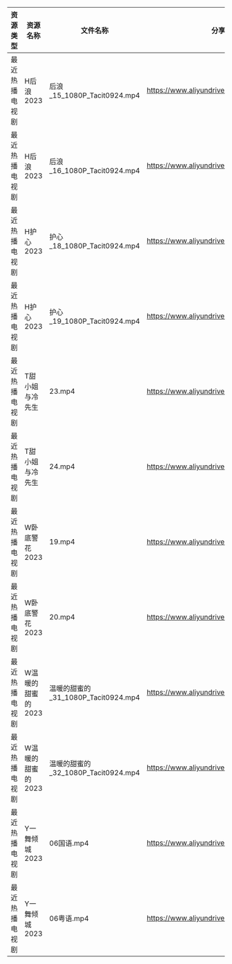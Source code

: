| 资源类型    | 资源名称        | 文件名称                          | 分享链接                                      | 更新时间       |
| ------- | ----------- | ----------------------------- | ----------------------------------------- | ---------- |
| 最近热播电视剧 | H后浪2023     | 后浪_15_1080P_Tacit0924.mp4     | https://www.aliyundrive.com/s/Ez3GKYEjsy9 | 2023-05-23 |
| 最近热播电视剧 | H后浪2023     | 后浪_16_1080P_Tacit0924.mp4     | https://www.aliyundrive.com/s/Ez3GKYEjsy9 | 2023-05-23 |
| 最近热播电视剧 | H护心2023     | 护心_18_1080P_Tacit0924.mp4     | https://www.aliyundrive.com/s/9HkxgS4UCNB | 2023-05-23 |
| 最近热播电视剧 | H护心2023     | 护心_19_1080P_Tacit0924.mp4     | https://www.aliyundrive.com/s/9HkxgS4UCNB | 2023-05-23 |
| 最近热播电视剧 | T甜小姐与冷先生    | 23.mp4                        | https://www.aliyundrive.com/s/2nMQp859Cmw | 2023-05-23 |
| 最近热播电视剧 | T甜小姐与冷先生    | 24.mp4                        | https://www.aliyundrive.com/s/2nMQp859Cmw | 2023-05-23 |
| 最近热播电视剧 | W卧底警花2023   | 19.mp4                        | https://www.aliyundrive.com/s/AyAZwmJfSyh | 2023-05-23 |
| 最近热播电视剧 | W卧底警花2023   | 20.mp4                        | https://www.aliyundrive.com/s/AyAZwmJfSyh | 2023-05-23 |
| 最近热播电视剧 | W温暖的甜蜜的2023 | 温暖的甜蜜的_31_1080P_Tacit0924.mp4 | https://www.aliyundrive.com/s/jwz9SCbEiy3 | 2023-05-23 |
| 最近热播电视剧 | W温暖的甜蜜的2023 | 温暖的甜蜜的_32_1080P_Tacit0924.mp4 | https://www.aliyundrive.com/s/jwz9SCbEiy3 | 2023-05-23 |
| 最近热播电视剧 | Y一舞倾城2023   | 06国语.mp4                      | https://www.aliyundrive.com/s/rJHcZFVa1Tf | 2023-05-23 |
| 最近热播电视剧 | Y一舞倾城2023   | 06粤语.mp4                      | https://www.aliyundrive.com/s/rJHcZFVa1Tf | 2023-05-23 |
